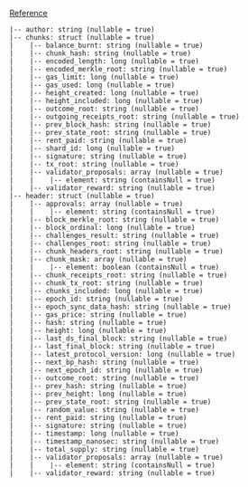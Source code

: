 [Reference](https://docs.near.org/docs/api/rpc/block-chunk#block)

    |-- author: string (nullable = true)
    |-- chunks: struct (nullable = true)
    |    |-- balance_burnt: string (nullable = true)
    |    |-- chunk_hash: string (nullable = true)
    |    |-- encoded_length: long (nullable = true)
    |    |-- encoded_merkle_root: string (nullable = true)
    |    |-- gas_limit: long (nullable = true)
    |    |-- gas_used: long (nullable = true)
    |    |-- height_created: long (nullable = true)
    |    |-- height_included: long (nullable = true)
    |    |-- outcome_root: string (nullable = true)
    |    |-- outgoing_receipts_root: string (nullable = true)
    |    |-- prev_block_hash: string (nullable = true)
    |    |-- prev_state_root: string (nullable = true)
    |    |-- rent_paid: string (nullable = true)
    |    |-- shard_id: long (nullable = true)
    |    |-- signature: string (nullable = true)
    |    |-- tx_root: string (nullable = true)
    |    |-- validator_proposals: array (nullable = true)
    |    |    |-- element: string (containsNull = true)
    |    |-- validator_reward: string (nullable = true)
    |-- header: struct (nullable = true)
    |    |-- approvals: array (nullable = true)
    |    |    |-- element: string (containsNull = true)
    |    |-- block_merkle_root: string (nullable = true)
    |    |-- block_ordinal: long (nullable = true)
    |    |-- challenges_result: string (nullable = true)
    |    |-- challenges_root: string (nullable = true)
    |    |-- chunk_headers_root: string (nullable = true)
    |    |-- chunk_mask: array (nullable = true)
    |    |    |-- element: boolean (containsNull = true)
    |    |-- chunk_receipts_root: string (nullable = true)
    |    |-- chunk_tx_root: string (nullable = true)
    |    |-- chunks_included: long (nullable = true)
    |    |-- epoch_id: string (nullable = true)
    |    |-- epoch_sync_data_hash: string (nullable = true)
    |    |-- gas_price: string (nullable = true)
    |    |-- hash: string (nullable = true)
    |    |-- height: long (nullable = true)
    |    |-- last_ds_final_block: string (nullable = true)
    |    |-- last_final_block: string (nullable = true)
    |    |-- latest_protocol_version: long (nullable = true)
    |    |-- next_bp_hash: string (nullable = true)
    |    |-- next_epoch_id: string (nullable = true)
    |    |-- outcome_root: string (nullable = true)
    |    |-- prev_hash: string (nullable = true)
    |    |-- prev_height: long (nullable = true)
    |    |-- prev_state_root: string (nullable = true)
    |    |-- random_value: string (nullable = true)
    |    |-- rent_paid: string (nullable = true)
    |    |-- signature: string (nullable = true)
    |    |-- timestamp: long (nullable = true)
    |    |-- timestamp_nanosec: string (nullable = true)
    |    |-- total_supply: string (nullable = true)
    |    |-- validator_proposals: array (nullable = true)
    |    |    |-- element: string (containsNull = true)
    |    |-- validator_reward: string (nullable = true)